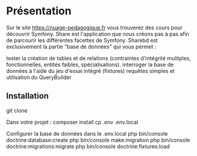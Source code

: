 # Présentation
Sur le site https://nuage-pedagogique.fr vous trouverez des cours pour découvrir Symfony. Share est l'application que nous créons pas à pas afin de parcourir les différentes facettes de Symfony. Sharebd est exclusivement la partie "base de données" qui vous permet :

tester la création de tables et de relations (contraintes d'intégrité multiples, fonctionnelles, entités faibles, spécialisations).
interroger la base de données à l'aide du jeu d'essai intégré (fixtures)
requêtes simples et utilisation du QueryBuilder

## Installation
git clone 

Dans votre projet :
composer install
cp .env .env.local

Configurer la base de données dans le .env.local
php bin/console doctrine:database:create
php bin/console make:migration
php bin/console doctrine:migrations:migrate
php bin/console doctrine:fixtures:load
